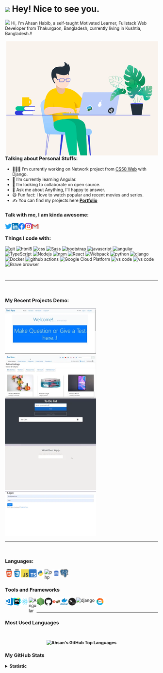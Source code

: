 # <img src="https://emojis.slackmojis.com/emojis/images/1531849430/4246/blob-sunglasses.gif?1531849430" width="30"/> Hey! Nice to see you.

<img src="https://media.giphy.com/media/hvRJCLFzcasrR4ia7z/giphy.gif" width="25px"> Hi, I'm Ahsan Habib, a self-taught Motivated Learner, Fullstack Web Developer from Thakurgaon, Bangladesh, currently living in Kushtia, Bangladesh.!!
  <br/>
  <br/>
  <img align="right" alt="GIF" src="https://raw.githubusercontent.com/ahsaan-habib/ahsaan-habib/main/assets/122.gif" width="500" height="auto" />
  
### Talking about Personal Stuffs:

- 👨🏽‍💻 I’m currently working on Network project from [CS50 Web](https://cs50.harvard.edu/web/2020/) with Django.
- 🌱 I’m currently learning Angular.
- 👯 I’m looking to collaborate on open source.
- 💬 Ask me about Anything, I'll happy to answer.
- 😄 Fun fact: I love to watch popular and recent movies and series.
- ✍ You can find my projects here **[Portfolio](https://ahsaan-habib.github.io)**

### Talk with me, I am kinda awesome:

<a href="https://twitter.com/Ahsan_n_habib">
  <img align="left" alt="Ahsan Habib Twitter" width="22px" src="https://raw.githubusercontent.com/ahsaan-habib/ahsaan-habib/b27a16ea650fb3c86b48139bda66f2852c8da70b/assets/twitter.svg" />
</a>
<a href="https://www.linkedin.com/in/ahsan-habib-56a904183/">
  <img align="left" alt="Ahsan's LinkedIN" width="22px" src="https://raw.githubusercontent.com/ahsaan-habib/ahsaan-habib/b27a16ea650fb3c86b48139bda66f2852c8da70b/assets/linkedin.svg" />
</a>
<a href="https://www.facebook.com/ahsan.habib.n">
  <img align="left" alt="Ahsan Habib facebook" width="22px" src="https://raw.githubusercontent.com/ahsaan-habib/ahsaan-habib/b27a16ea650fb3c86b48139bda66f2852c8da70b/assets/facebook.svg" />
</a>
<a href="https://www.instagram.com/ahsan_habib_n/">
  <img align="left" alt="Ahsan Habib Instagram" width="22px" src="https://raw.githubusercontent.com/ahsaan-habib/ahsaan-habib/main/assets/instagram.png" />
</a>
<a href="mailto:ahice50@gmail.com">
  <img align="left" alt="Ahsan Habib gmail" width="22px" src="https://raw.githubusercontent.com/ahsaan-habib/ahsaan-habib/main/assets/Gmail_Icon.png" />
</a>

<br />

### Things I code with:

<p>
  <img width="auto" height="20px" alt="git" src="https://img.shields.io/badge/-Git-F05032?style=flat-square&logo=git&logoColor=white" />
  <img width="auto" height="20px" alt="html5" src="https://img.shields.io/badge/-HTML5-E34F26?style=flat-square&logo=html5&logoColor=white" />
  <img width="auto" height="20px" alt="css" src="https://img.shields.io/badge/CSS-239120?&style=for-the-badge&logo=css3&logoColor=white" />
  <img width="auto" height="20px" alt="Sass" src="https://img.shields.io/badge/-Sass-CC6699?style=flat-square&logo=sass&logoColor=white" />
  <img width="auto" height="20px" alt="bootstrap" src="https://img.shields.io/badge/Bootstrap-563D7C?style=for-the-badge&logo=bootstrap&logoColor=white" />
  
  <img width="auto" height="20px" alt="javascript" src="https://img.shields.io/badge/JavaScript-F7DF1E?style=for-the-badge&logo=javascript&logoColor=black" />
  <img width="auto" height="20px" alt="angular" src="https://img.shields.io/badge/-Angular-DD0031?style=flat-square&logo=angular&logoColor=white" />
  <img width="auto" height="20px" alt="TypeScript" src="https://img.shields.io/badge/-TypeScript-007ACC?style=flat-square&logo=typescript&logoColor=white" />
  <img width="auto" height="20px" alt="Nodejs" src="https://img.shields.io/badge/-Nodejs-43853d?style=flat-square&logo=Node.js&logoColor=white" />
  <img width="auto" height="20px" alt="npm" src="https://img.shields.io/badge/-NPM-CB3837?style=flat-square&logo=npm&logoColor=white" />
  <img width="auto" height="20px" alt="React" src="https://img.shields.io/badge/-React-45b8d8?style=flat-square&logo=react&logoColor=white" />
  <img width="auto" height="20px" alt="Webpack" src="https://img.shields.io/badge/-Webpack-8DD6F9?style=flat-square&logo=webpack&logoColor=white" />
  
  <img width="auto" height="20px" alt="python" src="https://img.shields.io/badge/Python-3776AB?style=for-the-badge&logo=python&logoColor=white" />
  <img width="auto" height="20px" alt="django" src="https://img.shields.io/badge/Django-092E20?style=for-the-badge&logo=django&logoColor=white" />
  
  <img width="auto" height="20px" alt="Docker" src="https://img.shields.io/badge/-Docker-46a2f1?style=flat-square&logo=docker&logoColor=white" />
  <img width="auto" height="20px" alt="github actions" src="https://img.shields.io/badge/-Github_Actions-2088FF?style=flat-square&logo=github-actions&logoColor=white" />
  <img width="auto" height="20px" alt="Google Cloud Platform" src="https://img.shields.io/badge/-Google_Cloud_Platform-1a73e8?style=flat-square&logo=google-cloud&logoColor=white" />
  <img width="auto" height="20px" alt="vs code" src="https://img.shields.io/badge/VSCode-1f425f.svg" />
  <img width="auto" height="20px" alt="vs code" src="https://img.shields.io/badge/WebStrom-1f425f.svg" />
  <img width="auto" height="20px" alt="Brave browser" src="https://img.shields.io/badge/-Brave_Browser-FB542B?style=flat-square&logo=brave&logoColor=white" />
</p>
<br />

---

<br />

### My Recent Projects Demo:

<a align="left" href="https://ahsaan-habib.github.io/">
  <img  alt="Auction project" width="300px" height="auto" src="https://github.com/ahsaan-habib/ahsaan-habib/blob/main/assets/test.gif?raw=true" />
</a>
<a align="left" href="https://ahsaan-habib.github.io/">
  <img  alt="Auction project" width="300px" height="auto" src="https://github.com/ahsaan-habib/ahsaan-habib/blob/main/assets/auction.gif?raw=true" />
</a>
<a align="left" href="https://ahsaan-habib.github.io/">
  <img  alt="Auction project" width="300px" height="auto" src="https://github.com/ahsaan-habib/ahsaan-habib/blob/main/assets/todo.gif?raw=true" />
</a>
<a align="left" href="https://ahsaan-habib.github.io/">
  <img  alt="Auction project" width="300px" height="auto" src="https://github.com/ahsaan-habib/ahsaan-habib/blob/main/assets/weather.gif?raw=true" />
</a>
<a align="left" href="https://ahsaan-habib.github.io/">
  <img  alt="Auction project" width="300px" height="auto" src="https://github.com/ahsaan-habib/ahsaan-habib/blob/main/assets/mail.gif?raw=true" />
 </a>
 
 <br />
 
 ---
 
<br />

### Languages:

<img align="left" title="HTML5" alt="HTML5" width="26px" src="https://raw.githubusercontent.com/github/explore/80688e429a7d4ef2fca1e82350fe8e3517d3494d/topics/html/html.png" />
<img align="left" title="CSS3" alt="CSS3" width="26px" src="https://raw.githubusercontent.com/github/explore/80688e429a7d4ef2fca1e82350fe8e3517d3494d/topics/css/css.png" />
<img align="left" title="JavaScript" alt="JavaScript" width="26px" src="https://raw.githubusercontent.com/github/explore/80688e429a7d4ef2fca1e82350fe8e3517d3494d/topics/javascript/javascript.png" />
<img align="left" title="TypeScript" alt="typescript" width="26px" src="https://raw.githubusercontent.com/ahsaan-habib/ahsaan-habib/main/assets/Typescript_logo_2020.svg.png" />
<img align="left" title="python" alt="python" width="26px" src="https://raw.githubusercontent.com/github/explore/80688e429a7d4ef2fca1e82350fe8e3517d3494d/topics/python/python.png" />
<img align="left" title="php" alt="php" width="26px" src="https://www.php.net/images/logos/new-php-logo.png" />
<img align="left" title="SQL" alt="SQL" width="26px" src="https://raw.githubusercontent.com/github/explore/80688e429a7d4ef2fca1e82350fe8e3517d3494d/topics/sql/sql.png" />
<img align="left" title="postgreSQL" alt="postgreSQL" width="26px" src="https://raw.githubusercontent.com/github/explore/80688e429a7d4ef2fca1e82350fe8e3517d3494d/topics/postgresql/postgresql.png" />

<br/>

<br/>

### Tools and Frameworks

<img align="left" title="Visual Studio Code" alt="Visual Studio Code" width="26px" src="https://raw.githubusercontent.com/github/explore/80688e429a7d4ef2fca1e82350fe8e3517d3494d/topics/visual-studio-code/visual-studio-code.png" />
<img align="left" title="Web Strom" alt="Web Strom" width="26px" src="https://github.com/ahsaan-habib/ahsaan-habib/blob/main/assets/webstorm-icon-logo-png-transparent.png?raw=true" />
<img align="left" title="React" alt="React" width="26px" height="26px" src="https://raw.githubusercontent.com/github/explore/80688e429a7d4ef2fca1e82350fe8e3517d3494d/topics/react/react.png" />
<img align="left" title="Angular" alt="Angular" width="26px" src="https://cdn.worldvectorlogo.com/logos/angular-icon.svg" />
<img align="left" title="Node.js" alt="Node.js" width="26px" src="https://raw.githubusercontent.com/github/explore/80688e429a7d4ef2fca1e82350fe8e3517d3494d/topics/nodejs/nodejs.png" />
<img align="left" title="GitHub" alt="GitHub" width="26px" src="https://raw.githubusercontent.com/github/explore/78df643247d429f6cc873026c0622819ad797942/topics/github/github.png" />
<img align="left" title="Git" alt="Git" width="26px" src="https://raw.githubusercontent.com/github/explore/80688e429a7d4ef2fca1e82350fe8e3517d3494d/topics/git/git.png"  />
<img align="left" title="Docker" alt="Docker" width="26px" src="https://raw.githubusercontent.com/github/explore/80688e429a7d4ef2fca1e82350fe8e3517d3494d/topics/docker/docker.png" />
<img align="left" title="Terminal" alt="Terminal" width="26px" src="https://raw.githubusercontent.com/github/explore/80688e429a7d4ef2fca1e82350fe8e3517d3494d/topics/terminal/terminal.png" />
<img align="left" title="django" alt="django"  src="https://img.shields.io/badge/Django-092E20?style=for-the-badge&logo=django&logoColor=white" />
<img align="left" title="Method: Agile" alt="Agile Methodology" width="36px" src="https://github.com/ahsaan-habib/ahsaan-habib/blob/main/assets/agilelogo.png?raw=true" />


<br />
<br />

***
<b />

### Most Used Languages 
<br />
<p align="center"> <img alt="Ahsan's GitHub Top Languages" src="https://github-readme-stats.vercel.app/api/top-langs/?username=ahsaan-habib&show_icons=true&theme=gotham" alt="ahsaan-habib languages" />
 </p>



### My GitHub Stats
<details>
    <summary>Statistic</summary>
 <p align="center"><img src="https://gpvc.arturio.dev/ahsaan-habib" alt="Profile Views"> </p>
<p align="center"> <img src="https://github-readme-stats.vercel.app/api?username=ahsaan-habib&show_icons=true&theme=gotham" alt="ahsaan-habib Statistics" /></p>
</details>

<br />


